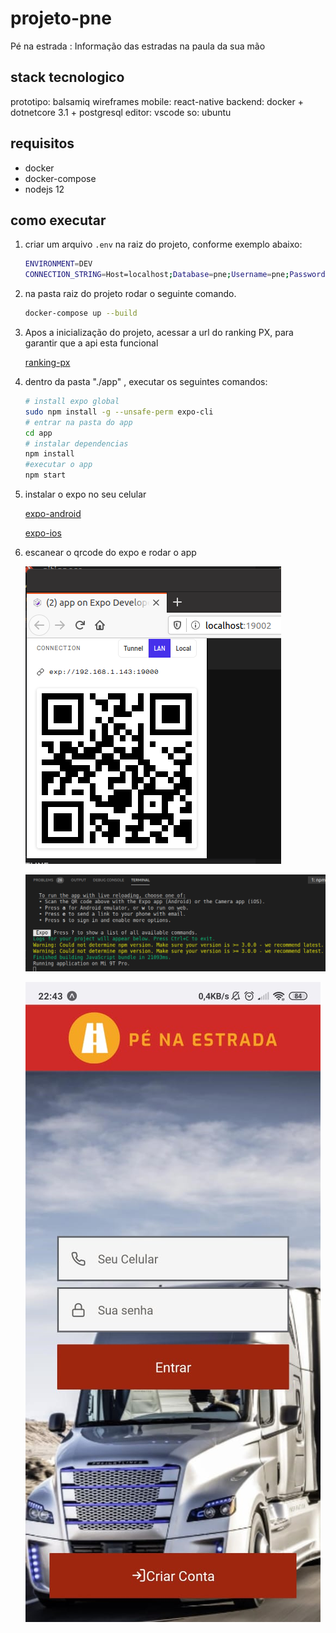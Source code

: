 # projeto-pne

Pé na estrada : Informação das estradas na paula da sua mão

## stack tecnologico

prototipo: balsamiq wireframes
mobile: react-native
backend: docker + dotnetcore 3.1 + postgresql
editor: vscode
so: ubuntu

## requisitos

- docker
- docker-compose
- nodejs 12

## como executar

1. criar um arquivo `.env` na raiz do projeto, conforme exemplo abaixo:

    ```bash
    ENVIRONMENT=DEV
    CONNECTION_STRING=Host=localhost;Database=pne;Username=pne;Password=pne
    ```

2. na pasta raiz do projeto rodar o seguinte comando.

    ```bash
    docker-compose up --build
    ```

3. Apos a inicialização do projeto, acessar a url do ranking PX, para garantir que a api esta funcional

    [ranking-px](http://localhost:8080/ranking-px)

4. dentro da pasta "./app" , executar os seguintes comandos:

    ```bash
    # install expo global
    sudo npm install -g --unsafe-perm expo-cli
    # entrar na pasta do app
    cd app
    # instalar dependencias
    npm install
    #executar o app
    npm start
    ```

5. instalar o expo no seu celular

    [expo-android](https://play.google.com/store/apps/details?id=host.exp.exponent&hl=en)

    [expo-ios](https://apps.apple.com/br/app/expo-client/id982107779)

6. escanear o qrcode do expo e rodar o app

    ![./docs/running.png](./docs/scanear.png)

    ![executando](./docs/running.png)

    ![executando-celular](./docs/running.jpeg)

